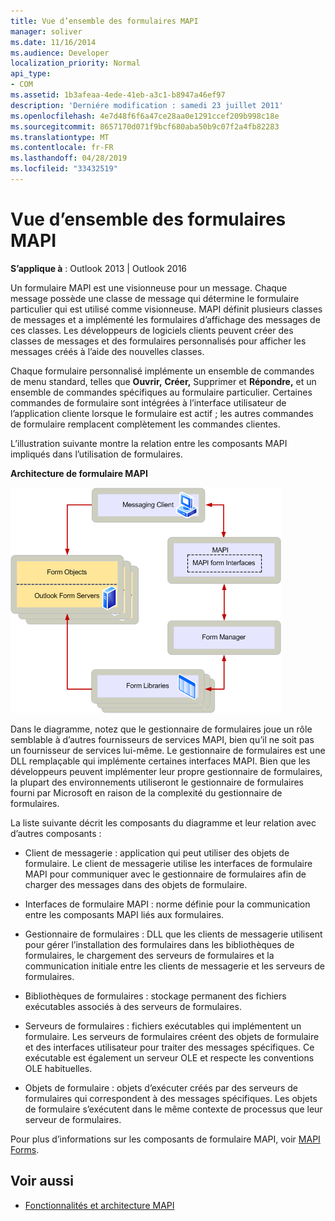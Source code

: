 ```yaml
---
title: Vue d’ensemble des formulaires MAPI
manager: soliver
ms.date: 11/16/2014
ms.audience: Developer
localization_priority: Normal
api_type:
- COM
ms.assetid: 1b3afeaa-4ede-41eb-a3c1-b8947a46ef97
description: 'Derniére modification : samedi 23 juillet 2011'
ms.openlocfilehash: 4e7d48f6f6a47ce28aa0e1291ccef209b998c18e
ms.sourcegitcommit: 8657170d071f9bcf680aba50b9c07f2a4fb82283
ms.translationtype: MT
ms.contentlocale: fr-FR
ms.lasthandoff: 04/28/2019
ms.locfileid: "33432519"
---
```

# <a name="mapi-forms-overview"></a>Vue d’ensemble des formulaires MAPI
  
**S’applique à** : Outlook 2013 | Outlook 2016 
  
Un formulaire MAPI est une visionneuse pour un message. Chaque message possède une classe de message qui détermine le formulaire particulier qui est utilisé comme visionneuse. MAPI définit plusieurs classes de messages et a implémenté les formulaires d’affichage des messages de ces classes. Les développeurs de logiciels clients peuvent créer des classes de messages et des formulaires personnalisés pour afficher les messages créés à l’aide des nouvelles classes.
  
Chaque formulaire personnalisé implémente un ensemble de commandes de menu standard, telles que **Ouvrir,** **Créer,** Supprimer et **Répondre,** et un ensemble de commandes spécifiques au formulaire particulier. Certaines commandes de formulaire sont intégrées à l’interface utilisateur de l’application cliente lorsque le formulaire est actif ; les autres commandes de formulaire remplacent complètement les commandes clientes. 
  
L’illustration suivante montre la relation entre les composants MAPI impliqués dans l’utilisation de formulaires. 
  
**Architecture de formulaire MAPI**
  
![Architecture de formulaire MAPI - Architecture](media/forms01.gif "de formulaire MAPI")
  
Dans le diagramme, notez que le gestionnaire de formulaires joue un rôle semblable à d’autres fournisseurs de services MAPI, bien qu’il ne soit pas un fournisseur de services lui-même. Le gestionnaire de formulaires est une DLL remplaçable qui implémente certaines interfaces MAPI. Bien que les développeurs peuvent implémenter leur propre gestionnaire de formulaires, la plupart des environnements utiliseront le gestionnaire de formulaires fourni par Microsoft en raison de la complexité du gestionnaire de formulaires.
  
La liste suivante décrit les composants du diagramme et leur relation avec d’autres composants :
  
- Client de messagerie : application qui peut utiliser des objets de formulaire. Le client de messagerie utilise les interfaces de formulaire MAPI pour communiquer avec le gestionnaire de formulaires afin de charger des messages dans des objets de formulaire.
    
- Interfaces de formulaire MAPI : norme définie pour la communication entre les composants MAPI liés aux formulaires.
    
- Gestionnaire de formulaires : DLL que les clients de messagerie utilisent pour gérer l’installation des formulaires dans les bibliothèques de formulaires, le chargement des serveurs de formulaires et la communication initiale entre les clients de messagerie et les serveurs de formulaires.
    
- Bibliothèques de formulaires : stockage permanent des fichiers exécutables associés à des serveurs de formulaires.
    
- Serveurs de formulaires : fichiers exécutables qui implémentent un formulaire. Les serveurs de formulaires créent des objets de formulaire et des interfaces utilisateur pour traiter des messages spécifiques. Ce exécutable est également un serveur OLE et respecte les conventions OLE habituelles.
    
- Objets de formulaire : objets d’exécuter créés par des serveurs de formulaires qui correspondent à des messages spécifiques. Les objets de formulaire s’exécutent dans le même contexte de processus que leur serveur de formulaires.
    
Pour plus d’informations sur les composants de formulaire MAPI, voir [MAPI Forms](mapi-forms.md).
  
## <a name="see-also"></a>Voir aussi

- [Fonctionnalités et architecture MAPI](mapi-features-and-architecture.md)


